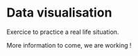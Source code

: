 # Data visualisation

Exercice to practice a real life situation.

More information to come, we are working ! 

